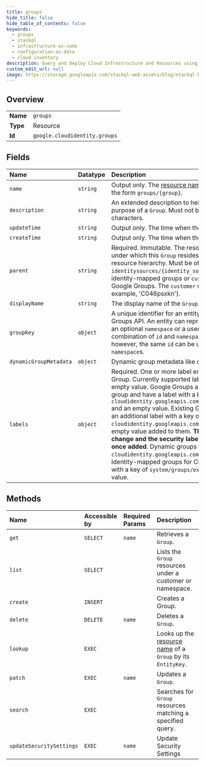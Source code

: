 ```yaml
---
title: groups
hide_title: false
hide_table_of_contents: false
keywords:
  - groups
  - stackql
  - infrastructure-as-code
  - configuration-as-data
  - cloud inventory
description: Query and Deploy Cloud Infrastructure and Resources using SQL
custom_edit_url: null
image: https://storage.googleapis.com/stackql-web-assets/blog/stackql-blog-post-featured-image.png
---
```

  
    

## Overview
<table><tbody>
<tr><td><b>Name</b></td><td><code>groups</code></td></tr>
<tr><td><b>Type</b></td><td>Resource</td></tr>
<tr><td><b>Id</b></td><td><code>google.cloudidentity.groups</code></td></tr>
</tbody></table>

## Fields
| Name | Datatype | Description |
|:-----|:---------|:------------|
| `name` | `string` | Output only. The [resource name](https://cloud.google.com/apis/design/resource_names) of the `Group`. Shall be of the form `groups/{group}`. |
| `description` | `string` | An extended description to help users determine the purpose of a `Group`. Must not be longer than 4,096 characters. |
| `updateTime` | `string` | Output only. The time when the `Group` was last updated. |
| `createTime` | `string` | Output only. The time when the `Group` was created. |
| `parent` | `string` | Required. Immutable. The resource name of the entity under which this `Group` resides in the Cloud Identity resource hierarchy. Must be of the form `identitysources/{identity_source}` for external- identity-mapped groups or `customers/{customer}` for Google Groups. The `customer` must begin with "C" (for example, 'C046psxkn'). |
| `displayName` | `string` | The display name of the `Group`. |
| `groupKey` | `object` | A unique identifier for an entity in the Cloud Identity Groups API. An entity can represent either a group with an optional `namespace` or a user without a `namespace`. The combination of `id` and `namespace` must be unique; however, the same `id` can be used with different `namespace`s. |
| `dynamicGroupMetadata` | `object` | Dynamic group metadata like queries and status. |
| `labels` | `object` | Required. One or more label entries that apply to the Group. Currently supported labels contain a key with an empty value. Google Groups are the default type of group and have a label with a key of `cloudidentity.googleapis.com/groups.discussion_forum` and an empty value. Existing Google Groups can have an additional label with a key of `cloudidentity.googleapis.com/groups.security` and an empty value added to them. **This is an immutable change and the security label cannot be removed once added.** Dynamic groups have a label with a key of `cloudidentity.googleapis.com/groups.dynamic`. Identity-mapped groups for Cloud Search have a label with a key of `system/groups/external` and an empty value. |
## Methods
| Name | Accessible by | Required Params | Description |
|:-----|:--------------|:----------------|:------------|
| `get` | `SELECT` | `name` | Retrieves a `Group`. |
| `list` | `SELECT` |  | Lists the `Group` resources under a customer or namespace. |
| `create` | `INSERT` |  | Creates a Group. |
| `delete` | `DELETE` | `name` | Deletes a `Group`. |
| `lookup` | `EXEC` |  | Looks up the [resource name](https://cloud.google.com/apis/design/resource_names) of a `Group` by its `EntityKey`. |
| `patch` | `EXEC` | `name` | Updates a `Group`. |
| `search` | `EXEC` |  | Searches for `Group` resources matching a specified query. |
| `updateSecuritySettings` | `EXEC` | `name` | Update Security Settings |
